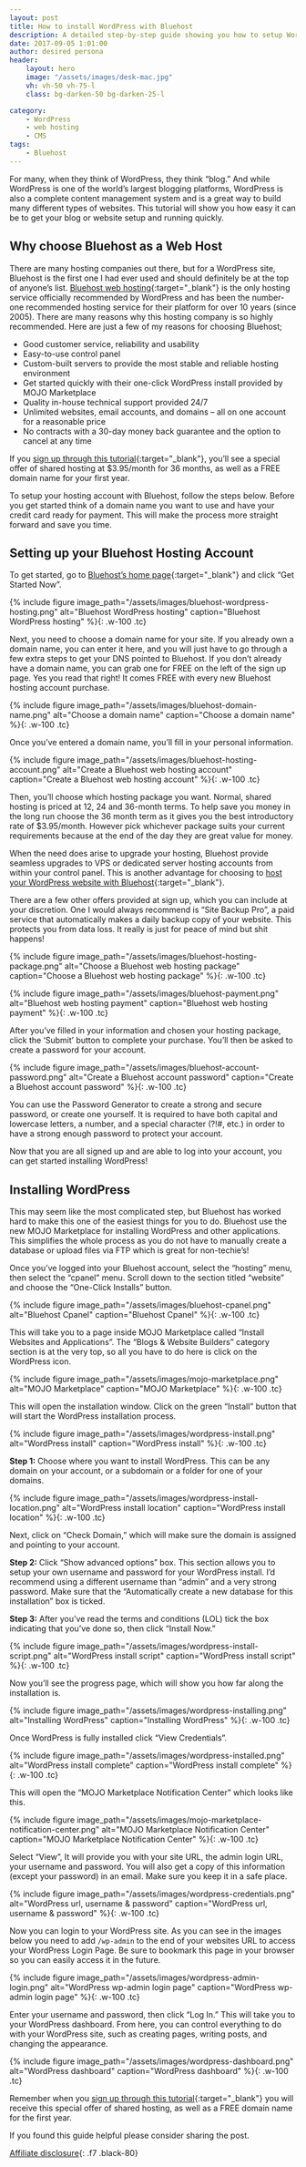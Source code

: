 ```yaml
---
layout: post
title: How to install WordPress with Bluehost
description: A detailed step-by-step guide showing you how to setup WordPress hosting with Bluehost a highly recommended web hosting company.
date: 2017-09-05 1:01:00
author: desired persona
header:
    layout: hero
    image: "/assets/images/desk-mac.jpg"
    vh: vh-50 vh-75-l
    class: bg-darken-50 bg-darken-25-l

category:
    - WordPress
    - web hosting
    - CMS
tags:
    - Bluehost
---
```


For many, when they think of WordPress, they think “blog.” And while WordPress is one of the world’s largest blogging platforms, WordPress is also a complete content management system and is a great way to build many different types of websites. This tutorial will show you how easy it can be to get your blog or website setup and running quickly.

## Why choose Bluehost as a Web Host
There are many hosting companies out there, but for a WordPress site, Bluehost is the first one I had ever used and should definitely be at the top of anyone’s list. [Bluehost web hosting](https://desiredpersona.com/bluehost/){:target="_blank"} is the only hosting service officially recommended by WordPress and has been the number-one recommended hosting service for their platform for over 10 years (since 2005). There are many reasons why this hosting company is so highly recommended. Here are just a few of my reasons for choosing Bluehost;

- Good customer service, reliability and usability
- Easy-to-use control panel
- Custom-built servers to provide the most stable and reliable hosting environment
- Get started quickly with their one-click WordPress install provided by MOJO Marketplace
- Quality in-house technical support provided 24/7
- Unlimited websites, email accounts, and domains – all on one account for a reasonable price
- No contracts with a 30-day money back guarantee and the option to cancel at any time

If you [sign up through this tutorial](https://desiredpersona.com/bluehost/){:target="_blank"}, you’ll see a special offer of shared hosting at $3.95/month for 36 months, as well as a FREE domain name for your first year.

To setup your hosting account with Bluehost, follow the steps below. Before you get started think of a domain name you want to use and have your credit card ready for payment. This will make the process more straight forward and save you time.

## Setting up your Bluehost Hosting Account
To get started, go to [Bluehost’s home page](https://desiredpersona.com/bluehost/){:target="_blank"} and click “Get Started Now”.


{% include figure image_path="/assets/images/bluehost-wordpress-hosting.png" alt="Bluehost WordPress hosting" caption="Bluehost WordPress hosting" %}{: .w-100 .tc}

Next, you need to choose a domain name for your site. If you already own a domain name, you can enter it here, and you will just have to go through a few extra steps to get your DNS pointed to Bluehost. If you don’t already have a domain name, you can grab one for FREE on the left of the sign up page.  Yes you read that right! It comes FREE with every new Bluehost hosting account purchase.

{% include figure image_path="/assets/images/bluehost-domain-name.png" alt="Choose a domain name" caption="Choose a domain name" %}{: .w-100 .tc}

Once you’ve entered a domain name, you’ll fill in your personal information.

{% include figure image_path="/assets/images/bluehost-hosting-account.png" alt="Create a Bluehost web hosting account" caption="Create a Bluehost web hosting account" %}{: .w-100 .tc}

Then, you’ll choose which hosting package you want. Normal, shared hosting is priced at 12, 24 and 36-month terms. To help save you money in the long run choose the 36 month term as it gives you the best introductory rate of $3.95/month. However pick whichever package suits your current requirements because at the end of the day they are great value for money.

When the need does arise to upgrade your hosting, Bluehost provide seamless upgrades to VPS or dedicated server hosting accounts from within your control panel. This is another advantage for choosing to [host your WordPress website with Bluehost](https://desiredpersona.com/bluehost/){:target="_blank"}.

There are a few other offers provided at sign up, which you can include at your discretion. One I would always recommend is “Site Backup Pro”, a paid service that automatically makes a daily backup copy of your website. This protects you from data loss. It really is just for peace of mind but shit happens!

{% include figure image_path="/assets/images/bluehost-hosting-package.png" alt="Choose a Bluehost web hosting package" caption="Choose a Bluehost web hosting package" %}{: .w-100 .tc}

{% include figure image_path="/assets/images/bluehost-payment.png" alt="Bluehost web hosting payment" caption="Bluehost web hosting payment" %}{: .w-100 .tc}

After you’ve filled in your information and chosen your hosting package, click the ‘Submit’ button to complete your purchase. You’ll then be asked to create a password for your account.

{% include figure image_path="/assets/images/bluehost-account-password.png" alt="Create a Bluehost account password" caption="Create a Bluehost account password" %}{: .w-100 .tc}

You can use the Password Generator to create a strong and secure password, or create one yourself. It is required to have both capital and lowercase letters, a number, and a special character (?!#, etc.) in order to have a strong enough password to protect your account.

Now that you are all signed up and are able to log into your account, you can get started installing WordPress!

## Installing WordPress
This may seem like the most complicated step, but Bluehost has worked hard to make this one of the easiest things for you to do. Bluehost use the new MOJO Marketplace for installing WordPress and other applications. This simplifies the whole process as you do not have to manually create a database or upload files via FTP which is great for non-techie’s!

Once you’ve logged into your Bluehost account, select the “hosting” menu, then select the “cpanel” menu. Scroll down to the section titled “website” and choose the “One-Click Installs” button.

{% include figure image_path="/assets/images/bluehost-cpanel.png" alt="Bluehost Cpanel" caption="Bluehost Cpanel" %}{: .w-100 .tc}

This will take you to a page inside MOJO Marketplace called “Install Websites and Applications”. The “Blogs & Website Builders” category section is at the very top, so all you have to do here is click on the WordPress icon.

{% include figure image_path="/assets/images/mojo-marketplace.png" alt="MOJO Marketplace" caption="MOJO Marketplace" %}{: .w-100 .tc}

This will open the installation window. Click on the green “Install” button that will start the WordPress installation process.

{% include figure image_path="/assets/images/wordpress-install.png" alt="WordPress install" caption="WordPress install" %}{: .w-100 .tc}

**Step 1:** Choose where you want to install WordPress. This can be any domain on your account, or a subdomain or a folder for one of your domains.

{% include figure image_path="/assets/images/wordpress-install-location.png" alt="WordPress install location" caption="WordPress install location" %}{: .w-100 .tc}

Next, click on “Check Domain,” which will make sure the domain is assigned and pointing to your account.

**Step 2:** Click “Show advanced options” box. This section allows you to setup your own username and password for your WordPress install. I’d recommend using a different username than “admin” and a very strong password. Make sure that the “Automatically create a new database for this installation” box is ticked.

**Step 3:** After you’ve read the terms and conditions (LOL) tick the box indicating that you’ve done so, then click “Install Now.”

{% include figure image_path="/assets/images/wordpress-install-script.png" alt="WordPress install script" caption="WordPress install script" %}{: .w-100 .tc}

Now you’ll see the progress page, which will show you how far along the installation is.

{% include figure image_path="/assets/images/wordpress-installing.png" alt="Installing WordPress" caption="Installing WordPress" %}{: .w-100 .tc}

Once WordPress is fully installed click “View Credentials”.

{% include figure image_path="/assets/images/wordpress-installed.png" alt="WordPress install complete" caption="WordPress install complete" %}{: .w-100 .tc}

This will open the “MOJO Marketplace Notification Center” which looks like this.

{% include figure image_path="/assets/images/mojo-marketplace-notification-center.png" alt="MOJO Marketplace Notification Center" caption="MOJO Marketplace Notification Center" %}{: .w-100 .tc}

Select “View”, It will provide you with your site URL, the admin login URL, your username and password. You will also get a copy of this information (except your password) in an email. Make sure you keep it in a safe place.

{% include figure image_path="/assets/images/wordpress-credentials.png" alt="WordPress url, username & password" caption="WordPress url, username & password" %}{: .w-100 .tc}

Now you can login to your WordPress site. As you can see in the images below you need to add `/wp-admin` to the end of your websites URL to access your WordPress Login Page. Be sure to bookmark this page in your browser so you can easily access it in the future.

{% include figure image_path="/assets/images/wordpress-admin-login.png" alt="WordPress wp-admin login page" caption="WordPress wp-admin login page" %}{: .w-100 .tc}

Enter your username and password, then click “Log In.” This will take you to your WordPress dashboard. From here, you can control everything to do with your WordPress site, such as creating pages, writing posts, and changing the appearance.

{% include figure image_path="/assets/images/wordpress-dashboard.png" alt="WordPress dashboard" caption="WordPress dashboard" %}{: .w-100 .tc}

Remember when you [sign up through this tutorial](https://desiredpersona.com/bluehost/){:target="_blank"} you will receive this special offer of shared hosting, as well as a FREE domain name for the first year.

If you found this guide helpful please consider sharing the post.

[Affiliate disclosure](/links/){: .f7 .black-80}